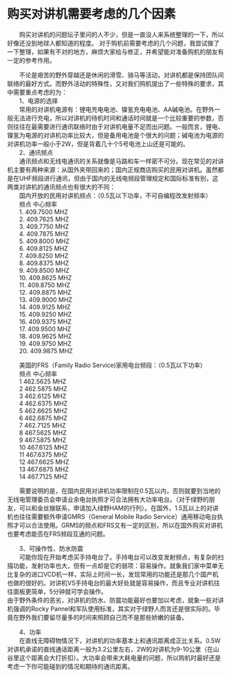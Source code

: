 # 购买对讲机需要考虑的几个因素  
  
&emsp;&emsp;购买对讲机的问题坛子里问的人不少，但是一直没人来系统整理的一下，所以好像还没到地球人都知道的程度。 对于购机前需要考虑的几个问题，我尝试做了一下整理，如果有不对的地方，麻烦大家给与修正，并希望能对准备购机的朋友有一定的参考作用。  
  
&emsp;&emsp;不论是艰苦的野外穿越还是休闲的滑雪、骑马等活动，对讲机都是保持团队间联络的最好方式。而野外活动的特殊性，又对我们购机提出了一些特殊的要求，其中需要重点考虑的为：  
&emsp;&emsp;1、电源的选择  
&emsp;&emsp;常用的对讲机电源有：锂电充电电池、镍氢充电电池、AA碱电池。在野外一般无法进行充电，所以对讲机的待机时间和通话时间就是一个比较重要的参数，否则往往在最需要进行通讯联络时由于对讲机电量不足而出问题。一般而言，锂电、镍氢为电源的对讲机功率比较大，但是备用电池是个很大的问题；碱电池为电源的对讲机功率一般小于2W，但是背着几十个5号电池上山还是可能的。  
&emsp;&emsp;2、通讯频点  
&emsp;&emsp;通讯频点和无线电通讯的关系就像是马路和车一样密不可分。现在常见的对讲机主要有两种来源：从国外夹带回来的；国内正规商店购买的民用对讲机。虽然都是在UHF频段进行通讯，但由于国内的无线电频段管理规定和国际标准有别，这两类对讲机的通讯频点也有很大的不同：  
&emsp;&emsp;国内开放的民用对讲机频点：（0.5瓦以下功率，不可自编程改发射频率）  
&emsp;&emsp;频点 中心频率  
&emsp;&emsp;1. 409.7500 MHZ  
&emsp;&emsp;2. 409.7625 MHZ  
&emsp;&emsp;3. 409.7750 MHZ  
&emsp;&emsp;4. 409.7875 MHZ  
&emsp;&emsp;5. 409.8000 MHZ  
&emsp;&emsp;6. 409.8125 MHZ  
&emsp;&emsp;7. 409.8250 MHZ  
&emsp;&emsp;8. 409.8375 MHZ  
&emsp;&emsp;9. 409.8500 MHZ  
&emsp;&emsp;10. 409.8625 MHZ  
&emsp;&emsp;11. 409.8750 MHZ  
&emsp;&emsp;12. 409.8875 MHZ  
&emsp;&emsp;13. 409.9000 MHZ  
&emsp;&emsp;14. 409.9125 MHZ  
&emsp;&emsp;15. 409.9250 MHZ  
&emsp;&emsp;16. 409.9375 MHZ  
&emsp;&emsp;17. 409.9500 MHZ  
&emsp;&emsp;18. 409.9625 MHZ  
&emsp;&emsp;19. 409.9750 MHZ  
&emsp;&emsp;20. 409.9875 MHZ  
  
&emsp;&emsp;美国的FRS（Family Radio Service)家用电台频段：（0.5瓦以下功率）  
&emsp;&emsp;频点 中心频率  
&emsp;&emsp;1 462.5625 MHZ  
&emsp;&emsp;2 462.5875 MHZ  
&emsp;&emsp;3 462.6125 MHZ  
&emsp;&emsp;4 462.6375 MHZ  
&emsp;&emsp;5 462.6625 MHZ  
&emsp;&emsp;6 462.6875 MHZ  
&emsp;&emsp;7 462.7125 MHZ  
&emsp;&emsp;8 467.5625 MHZ  
&emsp;&emsp;9 467.5875 MHZ  
&emsp;&emsp;10 467.6125 MHZ  
&emsp;&emsp;11 467.6375 MHZ  
&emsp;&emsp;12 467.6625 MHZ  
&emsp;&emsp;13 467.6875 MHZ  
&emsp;&emsp;14 467.7125 MHZ  
  
&emsp;&emsp;需要说明的是，在国内民用对讲机功率限制在0.5瓦以内，否则就要到当地的无线电管理委员会申请业余电台执照才可合法拥有大功率电台。（对于绿野的朋友，可以和金丝猴联系，申请加入绿野HAM的行列）。在国外，1.5瓦以上的对讲机也往往需要额外申请GMRS（General Mobile Radio Service）通用移动电台执照才可以合法使用。GRMS的频点和FRS又有一定的区别，所以在国外购买对讲机也要考虑能否在FRS频段互通的问题。  
  
&emsp;&emsp;3、可操作性、防水防震  
&emsp;&emsp;可能你现在开始考虑买手持电台了。手持电台可以改变发射频点，有复杂的扫描功能，发射功率也大，但有一点却是它的弱项：容易操作。就象我们家中菜单无比复杂的进口VCD机一样，实际上时间一长，发现常用的功能还是那几个国产机也做的很好的。对讲机VS手持电台的最大好处就是容易操作，而且专业对讲机往往面板更简单，5分钟就可学会操作。  
由于野外条件的恶劣，对讲机的防水、防震功能最好也要加以考虑，就象一些对讲机强调的Rocky Pannel和军队使用标准，其实对于绿野人而言还是很实际的。毕竟在野外我们要留尽量多的时间来照顾自己而不是那些娇嫩的装备。  
  
&emsp;&emsp;4、功率  
&emsp;&emsp;在直线无障碍物情况下，对讲机的功率基本上和通讯距离成正比关系。0.5W对讲机承诺的直线通话距离一般为3.2公里左右，2W的对讲机为9-10公里（在山谷里这个距离会大打折扣）。大功率会带来大耗电量的问题，所以购机时最好还是考虑一下你可能碰到的情况和期待的通讯距离。